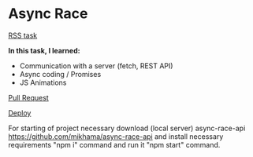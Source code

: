 # Async Race

[RSS task](https://github.com/rolling-scopes-school/tasks/blob/master/tasks/async-race.md)

**In this task, I learned:**

- Сommunication with a server (fetch, REST API)
- Async coding / Promises
- JS Animations

[Pull Request](https://github.com/nikimix/async-race/pull/1)

[Deploy](https://nikimix.github.io/async-race/)

For starting of project necessary download (local server) async-race-api https://github.com/mikhama/async-race-api
and install necessary requirements "npm i" command and run it "npm start" command.
